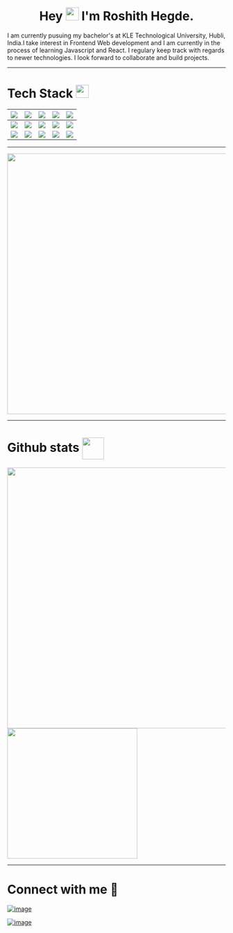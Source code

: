 <h1 align="center">Hey <img src="https://media.giphy.com/media/hvRJCLFzcasrR4ia7z/giphy.gif" width="30">  I'm Roshith Hegde.</h1>
<p>I am currently pusuing my bachelor's at KLE Technological University, Hubli, India.I take interest in Frontend Web development and I am currently in the process of learning Javascript and React. I regulary keep track with regards to newer technologies. I look forward to collaborate and build projects.</p>
<hr>
<h1 align="left">Tech Stack <img src = "https://media2.giphy.com/media/QssGEmpkyEOhBCb7e1/giphy.gif?cid=ecf05e47a0n3gi1bfqntqmob8g9aid1oyj2wr3ds3mg700bl&rid=giphy.gif" width = 30px></h1>


|![](https://img.shields.io/badge/-html5-black?logo=html5&style=for-the-badge)|![](https://img.shields.io/badge/-css3-black?logo=css3&style=for-the-badge&logoColor=%231572B6)|![](https://img.shields.io/badge/-javascript-black?logo=javascript&style=for-the-badge&logoColor=%23F7DF1E)|![](https://img.shields.io/badge/-React-black?logo=react&style=for-the-badge)|![](https://img.shields.io/badge/-node-black?logo=nodedotjs&style=for-the-badge)|
|---|---|---|---|---|
|![](https://img.shields.io/badge/-git-black?logo=git&style=for-the-badge)|![](https://img.shields.io/badge/-github-black?logo=github&style=for-the-badge)|![](https://img.shields.io/badge/-linux-black?logo=linux&style=for-the-badge)|![](https://img.shields.io/badge/-java-black?logo=java&style=for-the-badge)|![](https://img.shields.io/badge/-python3-black?logo=python&style=for-the-badge)|
|![](https://img.shields.io/badge/-arduino-black?logo=arduino&style=for-the-badge)|![](https://img.shields.io/badge/-sass-black?logo=sass&style=for-the-badge)|![](https://img.shields.io/badge/-npm-black?logo=npm&style=for-the-badge)|![](https://img.shields.io/badge/-firebase-black?logo=firebase&style=for-the-badge)|![](https://img.shields.io/badge/-c-black?logo=c&style=for-the-badge)|

<hr>
<img src="https://holopin.me/codedmachine" width=600></img>
<hr>
<h1>Github stats <img src="https://media.giphy.com/media/iY8CRBdQXODJSCERIr/giphy.gif" width=50 height=50 align="center"></img></h1>
<img src="https://github-readme-stats.vercel.app/api?username=codedmachine111&show_icons=true&theme=gruvbox" width=600></img>
<img src="https://github-readme-stats.vercel.app/api/top-langs/?username=codedmachine111&theme=gruvbox"" width=300></img>


<hr>
<h1>Connect with me 🔗</h1>
<div>

[![image](https://img.shields.io/badge/Twitter-1DA1F2?style=for-the-badge&logo=twitter&logoColor=white)](https://twitter.com/whoisakashh)

[![image](https://img.shields.io/badge/Gmail-D14836?style=for-the-badge&logo=gmail&logoColor=white)](mailto:charlesbabbage1709@gmail.com)
  
</div>
